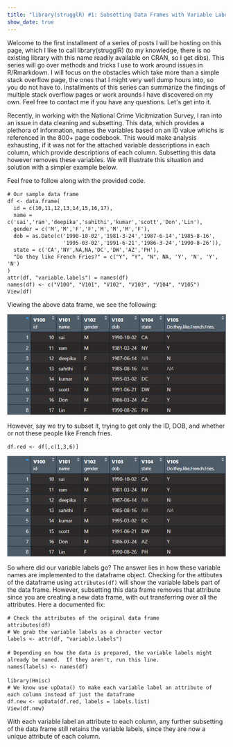 ```yaml
---
title: "library(strugglR) #1: Subsetting Data Frames with Variable Labels"
show_date: true 
---
```


Welcome to the first installment of a series of posts I will be hosting on this page, which I like to call library(strugglR) (to my knowledge, there is no existing library with this name readily available on CRAN, so I get dibs). This series will go over methods and tricks I use to work around issues in R/Rmarkdown. I will focus on the obstacles which take more than a simple stack overflow page, the ones that I might very well dump hours into, so you do not have to. Installments of this series can summarize the findings of multiple stack overflow pages or work arounds I have discovered on my own. Feel free to contact me if you have any questions. Let's get into it. 

Recently, in working with the National Crime Vicitmization Survey, I ran into an issue in data cleaning and subsetting. This data, which provides a plethora of information, names the variables based on an ID value whichs is referenced in the 800+ page codebook. This would make analysis exhausting, if it was not for the attached variable desscriptions in each column, which provide descriptions of each column. Subsetting this data however removes these variables. We will illustrate this situation and solution with a simpler example below. 

Feel free to follow along with the provided code. 
```
# Our sample data frame
df <- data.frame(
  id = c(10,11,12,13,14,15,16,17),
  name = c('sai','ram','deepika','sahithi','kumar','scott','Don','Lin'),
  gender = c('M','M','F','F','M','M','M','F'),
  dob = as.Date(c('1990-10-02','1981-3-24','1987-6-14','1985-8-16',
                  '1995-03-02','1991-6-21','1986-3-24','1990-8-26')),
  state = c('CA','NY',NA,NA,'DC','DW','AZ','PH'),
  "Do they like French Fries?" = c("Y", "Y", "N", NA, 'Y', 'N', 'Y', 'N')
)
attr(df, "variable.labels") = names(df)
names(df) <- c("V100", "V101", "V102", "V103", "V104", "V105")
View(df)
```
Viewing the above data frame, we see the following: 

![Our Initial Data Frame, with descriptions under each Column Name](https://github.com/gspiga/gspiga.github.io/blob/master/assets/images/struggleR/df_full_varlabels.png?raw=true)

However, say we try to subset it, trying to get only the ID, DOB, and whether or not these people like French fries. 
```
df.red <- df[,c(1,3,6)]
```
![Our reduced data frame with no variable labels](https://github.com/gspiga/gspiga.github.io/blob/master/assets/images/struggleR/df_full_varlabels.png?raw=true)

So where did our variable labels go? The answer lies in how these variable names are implemented to the dataframe object. Checking for the attibutes of the dataframe using `attributes(df)` will show the variable labels part of the data frame. However, subsetting this data frame removes that attribute since you are creating a new data frame, with out transferring over all the attributes. Here a documented fix: 

```
# Check the attributes of the original data frame 
attributes(df)
# We grab the variable labels as a chracter vector
labels <- attr(df, "variable.labels")

# Depending on how the data is prepared, the variable labels might already be named.  If they aren't, run this line.
names(labels) <- names(df)

library(Hmisc)
# We know use upData() to make each variable label an attribute of each column instead of just the dataframe
df.new <- upData(df.red, labels = labels.list)
View(df.new)
```
With each variable label an attribute to each column, any further subsetting of the data frame still retains the variable labels, since they are now a unique attribute of each column. 
